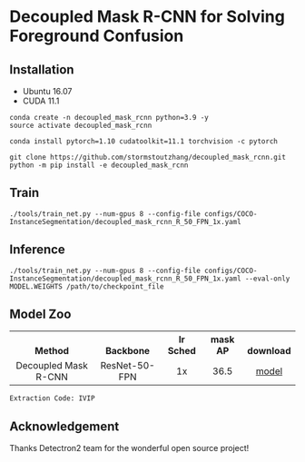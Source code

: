 # Decoupled Mask R-CNN for Solving Foreground Confusion
 
## Installation

- Ubuntu 16.07
- CUDA 11.1

```
conda create -n decoupled_mask_rcnn python=3.9 -y
source activate decoupled_mask_rcnn

conda install pytorch=1.10 cudatoolkit=11.1 torchvision -c pytorch

git clone https://github.com/stormstoutzhang/decoupled_mask_rcnn.git
python -m pip install -e decoupled_mask_rcnn
```

## Train
```
./tools/train_net.py --num-gpus 8 --config-file configs/COCO-InstanceSegmentation/decoupled_mask_rcnn_R_50_FPN_1x.yaml
```

## Inference
```
./tools/train_net.py --num-gpus 8 --config-file configs/COCO-InstanceSegmentation/decoupled_mask_rcnn_R_50_FPN_1x.yaml --eval-only MODEL.WEIGHTS /path/to/checkpoint_file
```

## Model Zoo
<table><tbody>
<!-- START TABLE -->
<!-- TABLE HEADER -->
<th valign="bottom">Method</th>
<th valign="bottom">Backbone</th>
<th valign="bottom">lr Sched</th>
<th valign="bottom">mask AP</th>
<th valign="bottom">download</th>
<!-- TABLE BODY -->
<tr>
<td align="center">Decoupled Mask R-CNN</td>
<td align="center">ResNet-50-FPN</td>
<td align="center">1x</td>
<td align="center">36.5</td>
<td align="center"><a href="https://pan.baidu.com/s/1ny7936ltxgSMXBEsFwdZVQ">model</td>
</tr>
</tbody></table>

```
Extraction Code: IVIP
```

## Acknowledgement
Thanks Detectron2 team for the wonderful open source project!
